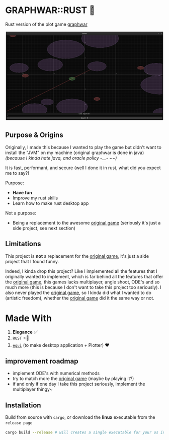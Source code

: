 # GRAPHWAR::RUST 🦀

Rust version of the plot game [graphwar](http://www.graphwar.com/)

<img src="demo.png" />

## Purpose & Origins

Originally, I made this because I wanted to play the game but didn't want to install the "JVM" on my machine (original graphwar is done in java) _(because I kinda hate java, and oracle policy -\_\_- ~~)_

It is fast, performant, and secure (well I done it in rust, what did you expect me to say?)

Purpose:

- **Have fun**
- Improve my rust skills
- Learn how to make rust desktop app

Not a purpose:

- Being a replacement to the awesome [original game](http://www.graphwar.com/) (seriously it's just a side project, see next section)

## Limitations

This project is **not** a replacement for the [original game](http://www.graphwar.com/), it's just a side project that I found funny.

Indeed, I kinda drop this project? Like I implemented all the features that I originally wanted to implement, which is far behind all the features that offer the [original game](http://www.graphwar.com/), this games lacks multiplayer, angle shoot, ODE's and so much more (this is because I don't want to take this project too seriously). I also never played the [original game](http://www.graphwar.com/), so I kinda did what I wanted to do (artistic freedom), whether the [original game](http://www.graphwar.com/) did it the same way or not.

# Made With

1. **Elegance** ✅
2. `RUST` ⭐🦀
3. [`egui`](https://www.egui.rs/) (to make desktop application + Plotter) ♥

## improvement roadmap

- implement ODE's with numerical methods
- try to match more the [original game](http://www.graphwar.com/) (maybe by playing it?)
- if and only if one day I take this project seriously, implement the multiplayer thingy~

## Installation

Build from source with `cargo`, or download the **linux** executable from the `release page`

```bash
cargo build --release # will creates a single executable for your os in ./target/release/graphwar
```
